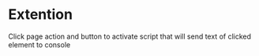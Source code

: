 # Extention

Click page action and button to activate script that will send text of clicked element to console
